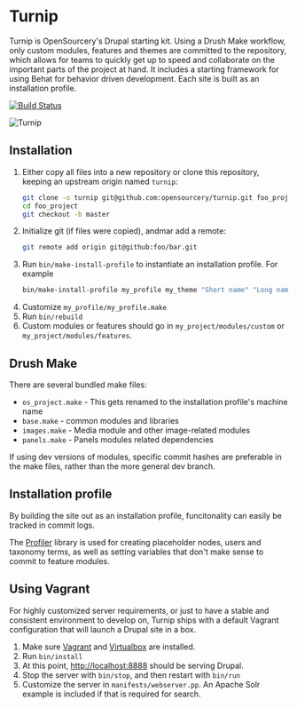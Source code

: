 # Turnip

Turnip is OpenSourcery's Drupal starting kit. Using a Drush Make
workflow, only custom modules, features and themes are committed to
the repository, which allows for teams to quickly get up to speed and
collaborate on the important parts of the project at hand. It includes
a starting framework for using Behat for behavior driven
development. Each site is built as an installation profile.

[![Build Status](https://travis-ci.org/opensourcery/turnip.png?branch=7.x)](https://travis-ci.org/opensourcery/turnip)

![Turnip](https://raw.github.com/opensourcery/turnip/7.x/turnip.png)

## Installation

1. Either copy all files into a new repository or clone this
   repository, keeping an upstream origin named `turnip`:
   ```bash
   git clone -o turnip git@github.com:opensourcery/turnip.git foo_project
   cd foo_project
   git checkout -b master
   ```
1. Initialize git (if files were copied), andmar add a remote:
   ```bash
   git remote add origin git@github:foo/bar.git
   ```
1. Run `bin/make-install-profile` to instantiate an installation profile. For example
   ```bash
   bin/make-install-profile my_profile my_theme "Short name" "Long name"
   ```
1. Customize `my_profile/my_profile.make`
1. Run `bin/rebuild`
1. Custom modules or features should go in `my_project/modules/custom`
   or `my_project/modules/features`.

## Drush Make

There are several bundled make files:

* `os_project.make` - This gets renamed to the installation profile's machine name
* `base.make` - common modules and libraries
* `images.make` - Media module and other image-related modules
* `panels.make` - Panels modules related dependencies

If using dev versions of modules, specific commit hashes are
preferable in the make files, rather than the more general dev branch.

## Installation profile

By building the site out as an installation profile, funcitonality can
easily be tracked in commit logs.

The [Profiler](http://drupal.org/project/profiler) library is used for
creating placeholder nodes, users and taxonomy terms, as well as
setting variables that don't make sense to commit to feature modules.

## Using Vagrant

For highly customized server requirements, or just to have a stable
and consistent environment to develop on, Turnip ships with a default
Vagrant configuration that will launch a Drupal site in a box.

1. Make sure [Vagrant](http://docs.vagrantup.com/v1/docs/getting-started/index.html) and [Virtualbox](https://www.virtualbox.org/) are installed.
1. Run `bin/install`
1. At this point, [http://localhost:8888](http://localhost:8888) should be serving Drupal.
1. Stop the server with `bin/stop`, and then restart with `bin/run`
1. Customize the server in `manifests/webserver.pp`. An Apache Solr example is included if that is required for search.
